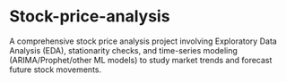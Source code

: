 # Stock-price-analysis
A comprehensive stock price analysis project involving Exploratory Data Analysis (EDA), stationarity checks, and time-series modeling (ARIMA/Prophet/other ML models) to study market trends and forecast future stock movements.
